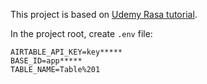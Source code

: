 This project is based on [Udemy Rasa tutorial](https://www.udemy.com/course/rasa-for-beginners).

In the project root, create `.env` file:

```
AIRTABLE_API_KEY=key*****
BASE_ID=app*****
TABLE_NAME=Table%201
```
